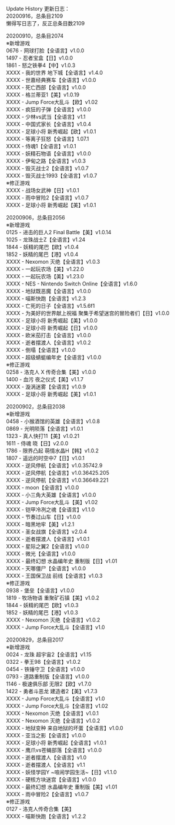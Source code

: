 Update History 更新日志：  
20200916，总条目2109  
懒得写日志了，反正总条目数2109  
  
20200910，总条目2074  
※新增游戏  
0676 - 网球打脸【全语言】v1.0.0  
1497 - 忍者宝盒【日】v1.0.0  
1861 - 怒之铁拳4【中】v1.0.3  
XXXX - 我的世界 地下城【全语言】v1.4.0  
XXXX - 世嘉经典赛车【全语言】v1.0.0  
XXXX - 死亡西部【全语言】v1.0.0  
XXXX - 格兰蒂亚1【美】v1.0.19  
XXXX - Jump Force大乱斗【欧】v1.02  
XXXX - 疯狂的子弹【全语言】v1.0.0  
XXXX - 少林vs武当【全语言】v1.1  
XXXX - 中国式家长【全语言】v1.0.4  
XXXX - 足球小将 新秀崛起【欧】v1.0.1  
XXXX - 等离子狂怒【全语言】1.07.1  
XXXX - 侍魂1【全语言】v1.0.1  
XXXX - 妖精石物语【全语言】v1.0.0  
XXXX - 伊甸之路【全语言】v1.0.3  
XXXX - 毁灭战士2【全语言】v1.0.7  
XXXX - 毁灭战士1993【全语言】v1.0.7  
※修正游戏  
XXXX - 战场女武神【日】v1.0.1  
XXXX - 雨中冒险2【全语言】v1.0.7  
XXXX - 足球小将 新秀崛起【美】v1.0.1  
  
20200906，总条目2056  
※新增游戏  
0125 - 进击的巨人2 Final Battle【美】v1.0.14  
1025 - 龙珠战士Z【全语言】v1.24  
1844 - 妖精的尾巴【欧】v1.0.4  
1852 - 妖精的尾巴【港】v1.0.4  
XXXX - Nexomon 灭绝【全语言】v1.0.3  
XXXX - 一起玩农场【美】v1.22.0  
XXXX - 一起玩农场【美】v1.23.0  
XXXX - NES - Nintendo Switch Online【全语言】v1.6.0  
XXXX - 地狱既恶魔【全语言】v1.0.0  
XXXX - 喵斯快跑【全语言】v1.2.3  
XXXX - 亡死的日子【全语言】v1.5.6f1  
XXXX - 为美好的世界献上祝福 聚集于希望迷宫的冒险者们【日】v1.0.0  
XXXX - 足球小将 新秀崛起【美】v1.0.0  
XXXX - 足球小将 新秀崛起【日】v1.0.0  
XXXX - 欧米茄打击【全语言】v1.0.0  
XXXX - 逝者摆渡人【全语言】v1.0.2  
XXXX - 倒塌【全语言】v1.0.0  
XXXX - 超级蜻蜓编年史【全语言】v1.0.0  
※修正游戏  
0258 - 洛克人 X 传奇合集【美】v1.0.0  
1400 - 血污 夜之仪式【美】v1.1.7  
XXXX - 漩涡迷雾【全语言】v1.0.9  
XXXX - 足球小将 新秀崛起【美】v1.0.1  
  
20200902，总条目2038  
※新增游戏  
0458 - 小猴酒馆的英雄【全语言】v1.0.8  
0869 - 光明陨落【全语言】v1.0.1  
1323 - 真人快打11【美】v1.0.21  
1611 - 侍魂 晓【日】v2.0.0  
1786 - 限界凸起 萌情水晶H【韩】v1.0.2  
1807 - 遥远的时空中7【日】v1.0.1  
XXXX - 逆风停航【全语言】v1.0.35742.9  
XXXX - 逆风停航【全语言】v1.0.36425.205  
XXXX - 逆风停航【全语言】v1.0.36649.221  
XXXX - moon【全语言】v1.0.0  
XXXX - 小三角大英雄【全语言】v1.0.0  
XXXX - Jump Force大乱斗【美】v1.02  
XXXX - 铠甲冷冽之魂【全语言】v1.1.0  
XXXX - 节奏过山车【日】v1.0.0  
XXXX - 暗黑地牢【美】v1.2.1  
XXXX - 圣女战旗【全语言】v2.0.4  
XXXX - 逝者摆渡人【全语言】v1.0.1  
XXXX - 星际之翼2【全语言】v1.0.0  
XXXX - 微光【全语言】v1.0.0  
XXXX - 最终幻想 水晶编年史 重制版【日】v1.01  
XXXX - 天哪僵尸【全语言】v1.0.0  
XXXX - 王国保卫战 前线【全语言】v1.0.3  
※修正游戏  
0938 - 堡垒【全语言】v1.0.0  
1819 - 牧场物语 重聚矿石镇【美】v1.0.2  
1844 - 妖精的尾巴【欧】v1.0.3  
1852 - 妖精的尾巴【港】v1.0.3  
XXXX - Nexomon 灭绝【全语言】v1.0.2  
XXXX - Jump Force大乱斗【全语言】v1.0  
  
20200829，总条目2017  
※新增游戏  
0024 - 龙珠 超宇宙2【全语言】v1.15  
0322 - 拳王98【全语言】v1.0.2  
0454 - 铁锤守卫【全语言】v1.0.0  
0793 - 道路重制版【全语言】v1.0.0  
1146 - 极速俱乐部 无限2【欧】v1.7.0  
1422 - 勇者斗恶龙 建造者2【美】v1.7.3  
XXXX - Jump Force大乱斗【全语言】v1.0  
XXXX - Jump Force大乱斗【全语言】v1.02  
XXXX - Nexomon 灭绝【全语言】v1.0.1  
XXXX - Nexomon 灭绝【全语言】v1.0.2  
XXXX - 地狱变种 来自地狱的坏蛋【全语言】v1.0.0  
XXXX - 亚当之影【全语言】v1.0.0  
XXXX - 足球小将 新秀崛起【全语言】v1.0.1  
XXXX - 鹰爪vs苍蝇部落【全语言】v1.0.0  
XXXX - 逝者摆渡人【全语言】v1.0  
XXXX - 逝者摆渡人【全语言】v1.1  
XXXX - 妖怪学园Y ~喧闹学园生活~【日】v1.1.0  
XXXX - 硬核方块迷宫【全语言】v1.0.0  
XXXX - 最终幻想 水晶编年史 重制版【美】v1.01  
XXXX - 雨中冒险2【全语言】v1.0.7  
※修正游戏  
0127 - 洛克人传奇合集【美】  
XXXX - 喵斯快跑【全语言】v1.2.2
